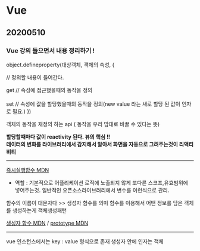 # Vue
## 20200510
### Vue 강의 들으면서 내용 정리하기 !

object.defineproperty(대상객체, 객체의 속성, {

// 정의할 내용이 들어간다.

get // 속성에 접근했을때의 동작을 정의<br/>
<br/>
set // 속성에 값을 할당했을때의 동작을 정의(new value 라는 새로 할당 된 값이 인자로 필요.)
})

객체의 동작을 재정의 하는 api ( 동작을 우리 맘대로 바꿀 수 있다는 뜻)

<b>할당할때마다 값이 reactivity 된다. 뷰의 핵심 !! <br/>
데이터의 변화를 라이브러리에서 감지해서 알아서 화면을 자동으로 그려주는것이 리액티비티</b>

<hr/>

[즉시실행함수 MDN](https://developer.mozilla.org/ko/docs/Glossary/IIFE)
- 역할 : 기본적으로 어플리케이션 로직에 노출되지 않게 또다른 스코프,유효범위에 넣어주는것. 일반적인 오픈소스라이브러리에서 변수를 이런식으로 관리.

함수의 이름이 대문자다 >> 생성자 함수를 의미
함수를 이용해서 어떤 정보를 담은 객체를 생성하는게 객체생성패턴

[생성자 함수 MDN](https://developer.mozilla.org/ko/docs/Web/JavaScript/Guide/Obsolete_Pages/Core_JavaScript_1.5_Guide/Creating_New_Objects/Using_a_Constructor_Function) / 
[prototype MDN](https://developer.mozilla.org/ko/docs/Web/JavaScript/Reference/Global_Objects/Object/constructor)

<hr/>

vue 인스턴스에서는
key : value 형식으로 존재
생성자 안에 인자는 객체

